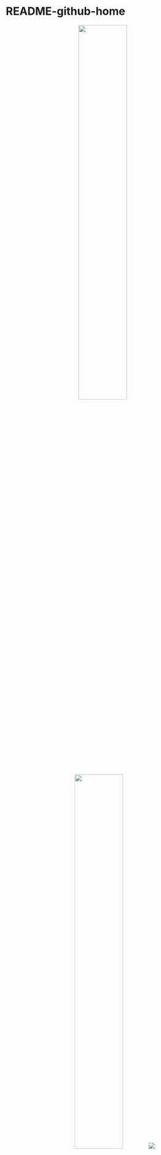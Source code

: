 # README-github-home

<p align="center">
  <img height="50%" width="auto" src ="https://github-readme-stats.vercel.app/api?username=yolaa&show_icons=true&count_private=true&theme=transparent&hide_border=true&hide=issues,contribs">
  <img height="50%" width="auto" src ="https://github-readme-stats.vercel.app/api/top-langs/?username=yolaa&layout=compact&hide_border=true&theme=transparent&langs_count=6&hide=html,css,scss,blade,makefile">
  <img src ="https://github-readme-streak-stats.herokuapp.com?user=yolaa&theme=transparent&hide_border=true">
</p>

<!--
**andrekurniiawan/andrekurniiawan** is a ✨ _special_ ✨ repository because its `README.md` (this file) appears on your GitHub profile.

Here are some ideas to get you started:

- 🔭 I’m currently working on ...
- 🌱 I’m currently learning ...
- 👯 I’m looking to collaborate on ...
- 🤔 I’m looking for help with ...
- 💬 Ask me about ...
- 📫 How to reach me: ...
- 😄 Pronouns: ...
- ⚡ Fun fact: ...
-->
